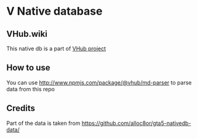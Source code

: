 # V Native database

## VHub.wiki
This native db is a part of [VHub project](https://vhub.wiki)

## How to use
You can use http://www.npmjs.com/package/@vhub/md-parser to parse data from this repo

## Credits
Part of the data is taken from https://github.com/alloc8or/gta5-nativedb-data/